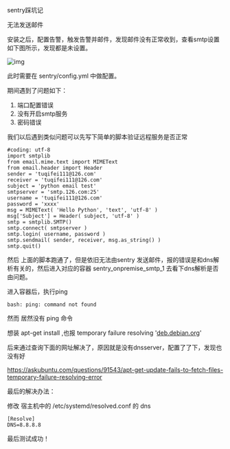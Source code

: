 sentry踩坑记

无法发送邮件

安装之后，配置告警，触发告警并邮件，发现邮件没有正常收到，查看smtp设置如下图所示，发现都是未设置。

![img](https://internal-api-space.f.mioffice.cn/space/api/box/stream/download/asynccode/?code=f5b24299dde95bd5d06e9a03c449342a_8f118824ce50c961_boxk4A7HENqM7SDNP0vbRfhZRIg_E6e9w0XO1srvFD17psjc2OajJA2lv4LQ)

此时需要在 sentry/config.yml 中做配置。

期间遇到了问题如下：

1. 端口配置错误
2. 没有开启smtp服务
3. 密码错误

我们以后遇到类似问题可以先写下简单的脚本验证远程服务是否正常

```
#coding: utf-8  
import smtplib
from email.mime.text import MIMEText
from email.header import Header
sender = 'tuqifei111@126.com'
receiver = 'tuqifei111@126.com'
subject = 'python email test'
smtpserver = 'smtp.126.com:25'
username = 'tuqifei111@126.com'
password = 'xxxx'
msg = MIMEText( 'Hello Python', 'text', 'utf-8' )
msg['Subject'] = Header( subject, 'utf-8' )
smtp = smtplib.SMTP()
smtp.connect( smtpserver )
smtp.login( username, password )
smtp.sendmail( sender, receiver, msg.as_string() )
smtp.quit()
```

然后 上面的脚本跑通了，但是依旧无法由sentry 发送邮件，报的错误是和dns解析有关的，然后进入对应的容器 sentry_onpremise_smtp_1 去看下dns解析是否由问题。

进入容器后，执行ping

```
bash: ping: command not found
```

然而 居然没有 ping 命令

想装 apt-get install ,也报 temporary failure resolving '[deb.debian.org](http://deb.debian.org)'

后来通过查询下面的网址解决了，原因就是没有dnsserver，配置了了下，发现也没有好

https://askubuntu.com/questions/91543/apt-get-update-fails-to-fetch-files-temporary-failure-resolving-error

最后的解决办法：

修改 宿主机中的 /etc/systemd/resolved.conf  的 dns

```
[Resolve]
DNS=8.8.8.8
```

最后测试成功！